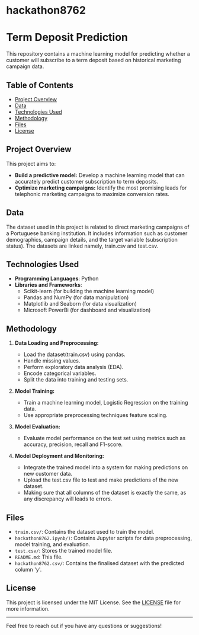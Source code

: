 # hackathon8762
# Term Deposit Prediction

This repository contains a machine learning model for predicting whether a customer will subscribe to a term deposit based on historical marketing campaign data.

## Table of Contents
- [Project Overview](#project-overview)
- [Data](#data)
- [Technologies Used](#technologies-used)
- [Methodology](#methodology)
- [Files](#files)
- [License](#license)


## Project Overview

This project aims to:

- **Build a predictive model:** Develop a machine learning model that can accurately predict customer subscription to term deposits.
- **Optimize marketing campaigns:** Identify the most promising leads for telephonic marketing campaigns to maximize conversion rates.

## Data

The dataset used in this project is related to direct marketing campaigns of a Portuguese banking institution. It includes information such as customer demographics, campaign details, and the target variable (subscription status).
The datasets are linked namely, train.csv and test.csv.


## Technologies Used
- **Programming Languages**: Python
- **Libraries and Frameworks**:
  - Scikit-learn (for building the machine learning model)
  - Pandas and NumPy (for data manipulation)
  - Matplotlib and Seaborn (for data visualization)
  - Microsoft PowerBi (for dashboard and visualization)

## Methodology

1. **Data Loading and Preprocessing:**
   - Load the dataset(train.csv) using pandas.
   - Handle missing values.
   - Perform exploratory data analysis (EDA).
   - Encode categorical variables.
   - Split the data into training and testing sets.

2. **Model Training:**
   - Train a machine learning model, Logistic Regression on the training data.
   - Use appropriate preprocessing techniques feature scaling.

3. **Model Evaluation:**
   - Evaluate model performance on the test set using metrics such as accuracy, precision, recall and F1-score.

4. **Model Deployment and Monitoring:**
   - Integrate the trained model into a system for making predictions on new customer data.
   - Upload the test.csv file to test and make predictions of the new dataset.
   - Making sure that all columns of the dataset is exactly the same, as any discrepancy will leads to errors.

## Files

- `train.csv/`: Contains the dataset used to train the model.
- `hackathon8762.ipynb/)`: Contains Jupyter scripts for data preprocessing, model training, and evaluation.
- `test.csv/`: Stores the trained model file.
- `README.md`: This file.
- `hackathon8762.csv/`: Contains the finalised dataset with the predicted column 'y'.


## License
This project is licensed under the MIT License. See the [LICENSE](LICENSE) file for more information.

---

Feel free to reach out if you have any questions or suggestions!
